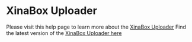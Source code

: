 # XinaBox Uploader

Please visit this help page to learn more about the [XinaBox Uploader](https://maxiq.space/pages/using-xinabox-uploader)
Find the latest version of the [XinaBox Uploader here](https://github.com/xinabox/XinaBoxUploader/releases/tag/v1.1.0c)


